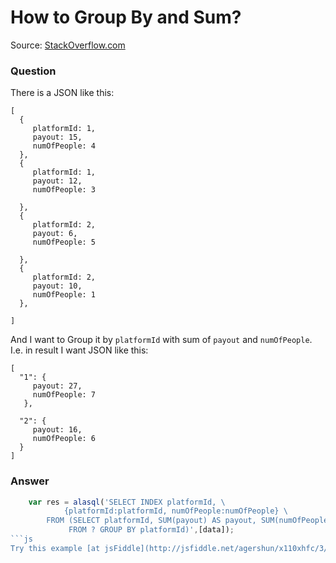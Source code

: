 # How to Group By and Sum?

Source: [StackOverflow.com](http://stackoverflow.com/questions/25047463/group-by-and-sum-using-underscore-lodash/27634325#27634325)

### Question

There is a JSON like this: 

    [
      {
         platformId: 1,
         payout: 15,
         numOfPeople: 4
      },
      {
         platformId: 1,
         payout: 12,
         numOfPeople: 3

      },
      {
         platformId: 2,
         payout: 6,
         numOfPeople: 5

      },
      {
         platformId: 2,
         payout: 10,
         numOfPeople: 1
      },
    
    ]


And I want to Group it by `platformId` with sum of `payout` and `numOfPeople`. I.e. in result I want JSON like this:

    [
      "1": {
         payout: 27,
         numOfPeople: 7
       },
    
      "2": {
         payout: 16,
         numOfPeople: 6
      }
    ] 

### Answer

```js
    var res = alasql('SELECT INDEX platformId, \
            {platformId:platformId, numOfPeople:numOfPeople} \
        FROM (SELECT platformId, SUM(payout) AS payout, SUM(numOfPeople) AS numOfPeople \
             FROM ? GROUP BY platformId)',[data]);
```js
Try this example [at jsFiddle](http://jsfiddle.net/agershun/x110xhfc/3/)